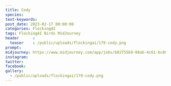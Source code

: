 ```yaml
---
title: Cody
species: 
text-keywords: 
post_date: 2023-02-17 00:00:00
categories: FlockingAI
tags: FlockingAI Birds MidJourney 
header      :
  teaser    : /public/uploads/flockingai/179-cody.png
prompt: 
midjourney: https://www.midjourney.com/app/jobs/b82f55b9-08ab-4c61-bc88-b1e440b5af44
instagram: 
twitter: 
facebook: 
gallery: 
  - /public/uploads/flockingai/179-cody.png
---
```


